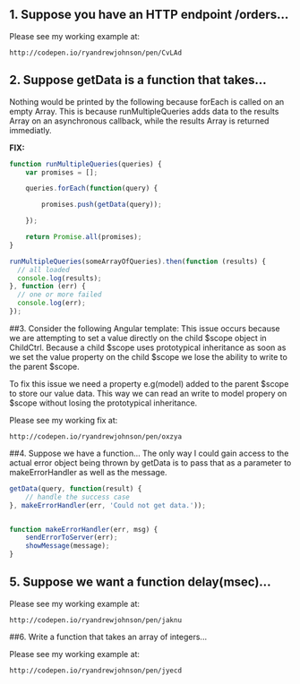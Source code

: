 ## 1. Suppose you have an HTTP endpoint /orders...

Please see my working example at:

```
http://codepen.io/ryandrewjohnson/pen/CvLAd
```


## 2. Suppose getData is a function that takes...

Nothing would be printed by the following because forEach is called on an empty Array. This is because runMultipleQueries adds data to the results Array on an asynchronous callback, while the results Array is returned immediatly.

**FIX:**

```javascript
function runMultipleQueries(queries) {
    var promises = [];

    queries.forEach(function(query) {

        promises.push(getData(query));

    });

    return Promise.all(promises);
}

runMultipleQueries(someArrayOfQueries).then(function (results) {
  // all loaded
  console.log(results);
}, function (err) {
  // one or more failed
  console.log(err);
});
```

##3. Consider the following Angular template:
This issue occurs because we are attempting to set a value directly on the child $scope object in ChildCtrl. Because a child $scope uses prototypical inheritance as soon as we set the value property on the child $scope we lose the ability to write to the parent $scope. 

To fix this issue we need a property e.g(model) added to the parent $scope to store our value data. This way we can read an write to model propery on $scope without losing the prototypical inheritance.

Please see my working fix at:

```
http://codepen.io/ryandrewjohnson/pen/oxzya
```


##4. Suppose we have a function...
The only way I could gain access to the actual error object being thrown by getData is to pass that as a parameter to makeErrorHandler as well as the message.

```javascript
getData(query, function(result) {	// handle the success case}, makeErrorHandler(err, 'Could not get data.'));
function makeErrorHandler(err, msg) {	sendErrorToServer(err);
	showMessage(message);}
```

## 5. Suppose we want a function delay(msec)...

Please see my working example at:

```
http://codepen.io/ryandrewjohnson/pen/jaknu
```


##6. Write a function that takes an array of integers...

Please see my working example at:

```
http://codepen.io/ryandrewjohnson/pen/jyecd
```